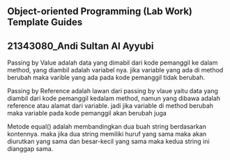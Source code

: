## Object-oriented Programming (Lab Work) Template Guides
## 21343080_Andi Sultan Al Ayyubi

Passing by Value adalah data yang dimabil dari kode pemanggil ke dalam method, yang diambil adalah variabel nya. jika variable yang ada di method berubah maka varible yang ada pada kode pemanggil tidak berubah.

Passing by Reference adalah lawan dari passing by vlaue yaitu data yang diambil dari kode pemanggil kedalam method, namun yang dibawa adalah reference atau alamat dari variable. jadi jika variable di method berubah maka variable pada kode pemanggil akan berubah juga

Metode equal() adalah membandingkan dua buah string berdasarkan kontennya. maka jika dua string memiliki huruf yang sama maka akan diurutkan yang sama dan besar-kecil yang sama maka kedua string ini dianggap sama.
